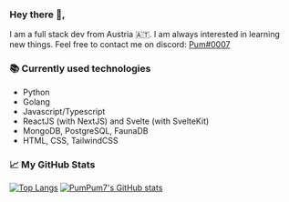 ### Hey there 👋, 

I am a full stack dev from Austria 🇦🇹. I am always interested in learning new things. Feel free to contact me on discord: [Pum#0007](https://discord.com/users/274561812664549376)

### 📚 Currently used technologies

* Python
* Golang
* Javascript/Typescript 
* ReactJS (with NextJS) and Svelte (with SvelteKit)
* MongoDB, PostgreSQL, FaunaDB
* HTML, CSS, TailwindCSS



### 📈 My GitHub Stats
[![Top Langs](https://github-readme-stats.vercel.app/api/top-langs/?username=PumPum7&layout=compact&theme=tokyonight&show_icons=true)](https://github.com/PumPum7)
[![PumPum7's GitHub stats](https://github-readme-stats.vercel.app/api?username=PumPum7&theme=tokyonight&show_icons=true&hide=prs)](https://github.com/PumPum7)

